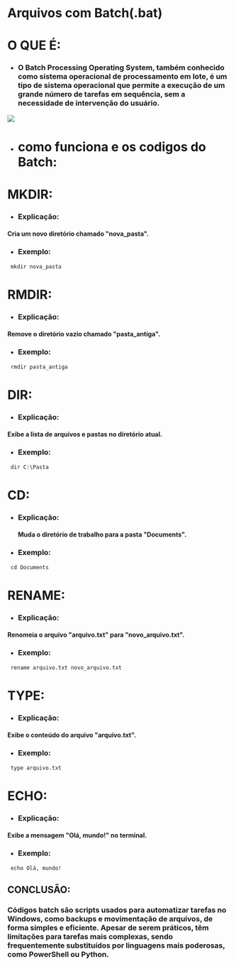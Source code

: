 # Arquivos com Batch(.bat)
# O QUE É:
- ### O Batch Processing Operating System, também conhecido como sistema operacional de processamento em lote, é um tipo de sistema operacional que permite a execução de um grande número de tarefas em sequência, sem a necessidade de intervenção do usuário.

![](https://cafeinacodificada.com.br/wp-content/uploads/2015/12/bat-ping.png)
- # como funciona e os codigos do Batch:

# MKDIR:
- ### Explicação: 
#### Cria um novo diretório chamado "nova_pasta".
- ### Exemplo:
```
 mkdir nova_pasta
```
# RMDIR:
- ### Explicação: 
#### Remove o diretório vazio chamado "pasta_antiga".
- ### Exemplo:
```
 rmdir pasta_antiga
```
# DIR:
- ### Explicação: 
#### Exibe a lista de arquivos e pastas no diretório atual.
- ### Exemplo:
```
 dir C:\Pasta
```
# CD:
- ### Explicação:
  #### Muda o diretório de trabalho para a pasta "Documents".
- ### Exemplo: 
```
 cd Documents
```
# RENAME:
- ### Explicação:
#### Renomeia o arquivo "arquivo.txt" para "novo_arquivo.txt".
- ### Exemplo:
```
 rename arquivo.txt novo_arquivo.txt
```
# TYPE:
- ### Explicação:
#### Exibe o conteúdo do arquivo "arquivo.txt".
- ### Exemplo: 
```
 type arquivo.txt
```
# ECHO:
- ### Explicação:
#### Exibe a mensagem "Olá, mundo!" no terminal.
- ### Exemplo: 
```
 echo Olá, mundo!
```
## CONCLUSÃO:

### Códigos batch são scripts usados para automatizar tarefas no Windows, como backups e movimentação de arquivos, de forma simples e eficiente. Apesar de serem práticos, têm limitações para tarefas mais complexas, sendo frequentemente substituídos por linguagens mais poderosas, como PowerShell ou Python.

